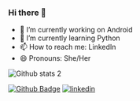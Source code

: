 ### Hi there 👋

- 🔭 I’m currently working on Android
- 🌱 I’m currently learning Python
- 📫 How to reach me: LinkedIn
- 😄 Pronouns: She/Her



![Github stats 2](https://github-readme-stats.vercel.app/api?username=bircanozmen&show_icons=true&theme=radical)



[![Github Badge](https://img.shields.io/badge/-Github-000?style=quare&labelColor=000&logo=Github&logoColor=white&link=link)](https://github.com/bircanozmen) 
[![linkedin](https://img.shields.io/badge/Linkedin-000000?style=for-the-badge&logo=Linkedin&logoColor=white)](https://www.linkedin.com/in/bircan-ozmen/)

